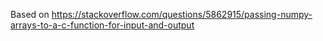 Based on 
https://stackoverflow.com/questions/5862915/passing-numpy-arrays-to-a-c-function-for-input-and-output